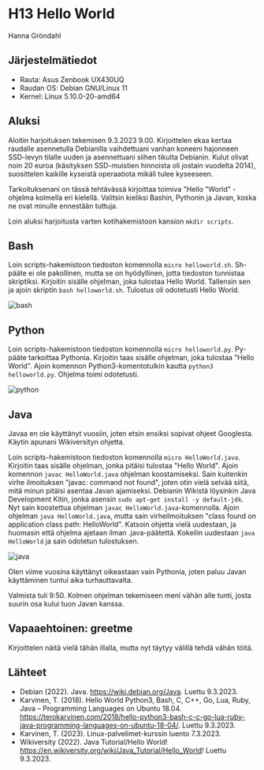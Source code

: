 # H13 Hello World

Hanna Gröndahl

## Järjestelmätiedot

- Rauta: Asus Zenbook UX430UQ
- Raudan OS: Debian GNU/Linux 11
- Kernel: Linux 5.10.0-20-amd64

## Aluksi

Aloitin harjoituksen tekemisen 9.3.2023 9.00. Kirjoittelen ekaa kertaa raudalle asennetulla Debianilla vaihdettuani vanhan koneeni hajonneen SSD-levyn tilalle uuden ja asennettuani siihen tikulta Debianin. Kulut olivat noin 20 euroa (käsityksen SSD-muistien hinnoista oli jostain vuodelta 2014), suosittelen kaikille kyseistä operaatiota mikäli tulee kyseeseen.

Tarkoituksenani on tässä tehtävässä kirjoittaa toimiva  "Hello "World" -ohjelma kolmella eri kielellä. Valitsin kieliksi Bashin, Pythonin ja Javan, koska ne ovat minulle ennestään tuttuja.

Loin aluksi harjoitusta varten kotihakemistoon kansion `mkdir scripts`.

## Bash

Loin scripts-hakemistoon tiedoston komennolla `micro helloworld.sh`. Sh-pääte ei ole pakollinen, mutta se on hyödyllinen, jotta tiedoston tunnistaa skriptiksi. Kirjoitin sisälle ohjelman, joka tulostaa Hello World. Tallensin sen ja ajoin skriptin `bash helloworld.sh`. Tulostus oli odotetusti Hello World.

![bash](https://user-images.githubusercontent.com/122886984/223959168-bdda0c13-599c-47ed-a919-06327b80465b.png)

## Python

Loin scripts-hakemistoon tiedoston komennolla `micro helloworld.py`. Py-pääte tarkoittaa Pythonia. Kirjoitin taas sisälle ohjelman, joka tulostaa "Hello World". Ajoin komennon Python3-komentotulkin kautta `python3 helloworld.py`. Ohjelma toimi odotetusti.

![python](https://user-images.githubusercontent.com/122886984/223959201-2eac3ba1-f495-443c-97e9-02e494db8edd.png)

## Java

Javaa en ole käyttänyt vuosiin, joten etsin ensiksi sopivat ohjeet Googlesta. Käytin apunani Wikiversityn ohjetta.

Loin scripts-hakemistoon tiedoston komennolla `micro HelloWorld.java`. Kirjoitin taas sisälle ohjelman, jonka pitäisi tulostaa "Hello World". Ajoin komennon `javac HelloWorld.java` ohjelman koostamiseksi. Sain kuitenkin virhe ilmoituksen "javac: command not found", joten otin vielä selvää siitä, mitä minun pitäisi asentaa Javan ajamiseksi. Debianin Wikistä löysinkin Java Development Kitin, jonka asensin `sudo apt-get install -y default-jdk`. Nyt sain koostettua ohjelman `javac HelloWorld.java`-komennolla. Ajoin ohjelman `java HelloWorld.java`, mutta sain virheilmoituksen "class found on application class path: HelloWorld". Katsoin ohjetta vielä uudestaan, ja huomasin että ohjelma ajetaan ilman .java-päätettä. Kokeilin uudestaan `java HelloWorld` ja sain odotetun tulostuksen.

![java](https://user-images.githubusercontent.com/122886984/223959221-9b66d2e9-6bba-422a-8e0d-f79ceb5092d2.png)

Olen viime vuosina käyttänyt oikeastaan vain Pythonia, joten paluu Javan käyttäminen tuntui aika turhauttavalta.

Valmista tuli 9:50. Kolmen ohjelman tekemiseen meni vähän alle tunti, josta suurin osa kului tuon Javan kanssa. 

## Vapaaehtoinen: greetme

Kirjoittelen näitä vielä tähän illalla, mutta nyt täytyy välillä tehdä vähän töitä. 

## Lähteet

- Debian (2022). Java. https://wiki.debian.org/Java. Luettu 9.3.2023.
- Karvinen, T. (2018). Hello World Python3, Bash, C, C++, Go, Lua, Ruby, Java – Programming Languages on Ubuntu 18.04. https://terokarvinen.com/2018/hello-python3-bash-c-c-go-lua-ruby-java-programming-languages-on-ubuntu-18-04/. Luettu 9.3.2023.
- Karvinen, T. (2023). Linux-palvelimet-kurssin luento 7.3.2023.
- Wikiversity (2022). Java Tutorial/Hello World! https://en.wikiversity.org/wiki/Java_Tutorial/Hello_World! Luettu 9.3.2023.
